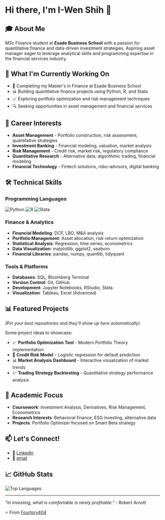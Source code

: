 # Hi there, I'm I-Wen Shih 👋

## 🎓 About Me
MSc Finance student at **Esade Business School** with a passion for quantitative finance and data-driven investment strategies. Aspiring asset manager eager to leverage analytical skills and programming expertise in the financial services industry.

## 🚀 What I'm Currently Working On
- 🎯 Completing my Master's in Finance at Esade Business School
- 📊 Building quantitative finance projects using Python, R, and Stata
- 📈 Exploring portfolio optimization and risk management techniques
- 🔍 Seeking opportunities in asset management and financial services

## 💼 Career Interests
- **Asset Management** - Portfolio construction, risk assessment, quantitative strategies
- **Investment Banking** - Financial modeling, valuation, market analysis
- **Risk Management** - Credit risk, market risk, regulatory compliance
- **Quantitative Research** - Alternative data, algorithmic trading, financial modeling
- **Financial Technology** - Fintech solutions, robo-advisors, digital banking

## 🛠️ Technical Skills

### Programming Languages
![Python](https://img.shields.io/badge/Python-3776AB?style=for-the-badge&logo=python&logoColor=white)
![R](https://img.shields.io/badge/R-276DC3?style=for-the-badge&logo=r&logoColor=white)
![Stata](https://img.shields.io/badge/Stata-1F4E79?style=for-the-badge&logo=stata&logoColor=white)

### Finance & Analytics
- **Financial Modeling**: DCF, LBO, M&A analysis
- **Portfolio Management**: Asset allocation, risk-return optimization
- **Statistical Analysis**: Regression, time series, econometrics
- **Data Visualization**: matplotlib, ggplot2, seaborn
- **Financial Libraries**: pandas, numpy, quantlib, tidyquant

### Tools & Platforms
- **Databases**: SQL, Bloomberg Terminal
- **Version Control**: Git, GitHub
- **Development**: Jupyter Notebooks, RStudio, Stata
- **Visualization**: Tableau, Excel (Advanced)

## 📊 Featured Projects
*(Pin your best repositories and they'll show up here automatically)*

Some project ideas to showcase:
- 📈 **Portfolio Optimization Tool** - Modern Portfolio Theory implementation
- 🏦 **Credit Risk Model** - Logistic regression for default prediction
- 📊 **Market Analysis Dashboard** - Interactive visualization of market trends
- 💹 **Trading Strategy Backtesting** - Quantitative strategy performance analysis

## 🎯 Academic Focus
- **Coursework**: Investment Analysis, Derivatives, Risk Management, Econometrics
- **Research Interests**: Behavioral finance, ESG investing, alternative data
- **Projects**: Portfolio Optimizer focused on Smart Beta strategy

## 📫 Let's Connect!
- 💼 [LinkedIn](www.linkedin.com/in/i-wen-shih-27960426b)
- 📧 [email](mailto:iwen.shih@alumni.esade.edu)


## 📈 GitHub Stats

![Top Languages](https://github-readme-stats.vercel.app/api/top-langs/?username=Fourtory404&layout=compact)

---
*"In investing, what is comfortable is rarely profitable."* - Robert Arnott

⭐️ From [Fourtory404](https://github.com/Fourtory404)
